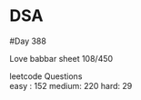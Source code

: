 # DSA

#Day 388

Love babbar sheet
    108/450
    
leetcode Questions   
easy : 152
medium: 220
hard: 29

 
